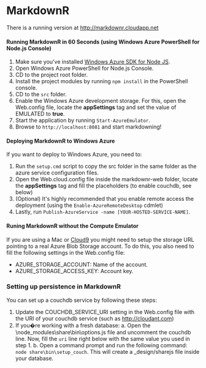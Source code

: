 # MarkdownR 

There is a running version at http://markdownr.cloudapp.net

#### Running MarkdownR in 60 Seconds (using Windows Azure PowerShell for Node.js Console) ####

1. Make sure you've installed [Windows Azure SDK for Node JS](http://www.microsoft.com/web/gallery/install.aspx?appid=azurenodepowershell&clcid=0x40a).
2. Open Windows Azure PowerShell for Node.js Console.
3. CD to the project root folder.
4. Install the project modules by running `npm install` in the PowerShell console.
5. CD to the `src` folder.
6. Enable the Windows Azure development storage. For this, open the Web.config file, locate the **appSettings** tag and set the value of EMULATED to **true**.
7. Start the application by running `Start-AzureEmulator`.
8. Browse to `http://localhost:8081` and start markdowning!

#### Deploying MarkdownR to Windows Azure ####
If you want to deploy to Windows Azure, you need to:

1. Run the `setup.cmd` script to copy the src folder in the same folder as the azure service configuration files.
2. Open the Web.cloud.config file inside the markdownr-web folder, locate the **appSettings** tag and fill the placeholders (to enable couchdb, see below)
3. (Optional) It's highly recommended that you enable remote access the deployment (using the `Enable-AzureRemoteDesktop` cdmlet)
4. Lastly, run `Publish-AzureService -name [YOUR-HOSTED-SERVICE-NAME]`. 

#### Runing MarkdownR without the Compute Emulator ####
If you are using a Mac or [Cloud9](http://c9.io) you might need to setup the storage URL pointing to a real Azure Blob Storage account. To do this, you also need to fill the following settings in the Web.config file:

* AZURE_STORAGE_ACCOUNT: Name of the account.
* AZURE_STORAGE_ACCESS_KEY: Account key.

### Setting up persistence in MarkdownR ###

You can set up a couchdb service by following these steps:

1. Update the COUCHDB_SERVICE_URI setting in the Web.config file with the URI of your couchdb service (such as http://cloudant.com)
2. If you�re working with a fresh database:
	a. Open the \node_modules\share\bin\options.js file and uncomment the couchdb line. Now, fill the `uri` line right below with the same value you used in step 1.
	b. Open a command prompt and run the following command: `node share\bin\setup_couch`. This will create a _design/sharejs file inside your database.